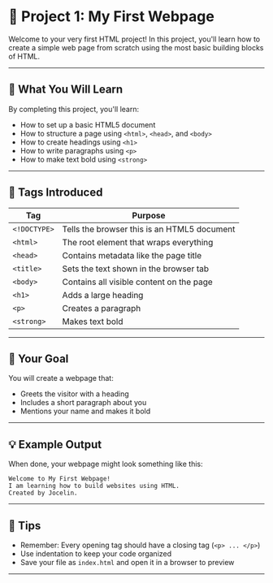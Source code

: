 # 📘 Project 1: My First Webpage

Welcome to your very first HTML project! In this project, you'll learn how to create a simple web page from scratch using the most basic building blocks of HTML.

---

## 🧠 What You Will Learn

By completing this project, you'll learn:

- How to set up a basic HTML5 document
- How to structure a page using `<html>`, `<head>`, and `<body>`
- How to create headings using `<h1>`
- How to write paragraphs using `<p>`
- How to make text bold using `<strong>`

---

## 🧱 Tags Introduced

| Tag          | Purpose                                     |
| ------------ | ------------------------------------------- |
| `<!DOCTYPE>` | Tells the browser this is an HTML5 document |
| `<html>`     | The root element that wraps everything      |
| `<head>`     | Contains metadata like the page title       |
| `<title>`    | Sets the text shown in the browser tab      |
| `<body>`     | Contains all visible content on the page    |
| `<h1>`       | Adds a large heading                        |
| `<p>`        | Creates a paragraph                         |
| `<strong>`   | Makes text bold                             |

---

## 🎯 Your Goal

You will create a webpage that:

- Greets the visitor with a heading
- Includes a short paragraph about you
- Mentions your name and makes it bold

---

## 💡 Example Output

When done, your webpage might look something like this:

```
Welcome to My First Webpage!
I am learning how to build websites using HTML.
Created by Jocelin.
```

---

## 📝 Tips

- Remember: Every opening tag should have a closing tag (`<p> ... </p>`)
- Use indentation to keep your code organized
- Save your file as `index.html` and open it in a browser to preview

---
